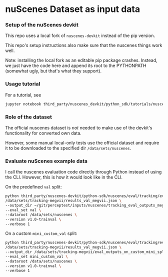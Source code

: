 # nuScenes Dataset as input data

### Setup of the nuScenes devkit
This repo uses a local fork of `nuscenes-devkit` instead of the pip version. 

This repo's setup instructions also make sure that the nuscenes things work well.

Note: installing the local fork as an editable pip package crashes. Instead, we just 
have the code here and append its root to the PYTHONPATH (somewhat ugly, but that's what they support).

### Usage tutorial
For a tutorial, see
```bash
jupyter notebook third_party/nuscenes_devkit/python_sdk/tutorials/nuscenes_tutorial.ipynb
```

### Role of the dataset

The official nuscenes dataset is *not* needed to make use of the devkit's functionality for converted own data.

However, some manual local-only tests use the official dataset and require it to be downloaded to the specified dir `/data/sets/nuscenes`.


### Evaluate nuScenes example data

I call the nuscenes evaluation code directly through Python instead of using the CLI. However, this is how it would look like in the CLI.

On the predefined `val` split:
```bash
python third_party/nuscenes-devkit/python-sdk/nuscenes/eval/tracking/evaluate.py \
/data/sets/tracking-megvii/results_val_megvii.json \
--output_dir ~/git/perceptest/inputs/nuscenes/tracking_eval_outputs_megvii_val \
--eval_set val \
--dataroot /data/sets/nuscenes \
--version v1.0-trainval \
--verbose 1
```

On a custom `mini_custom_val` split:
```bash
python third_party/nuscenes-devkit/python-sdk/nuscenes/eval/tracking/evaluate.py \
/data/sets/tracking-megvii/results_val_megvii.json \
--output_dir /data/sets/tracking-megvii/eval_outputs_on_custom_mini_split \
--eval_set mini_custom_val \
--dataroot /data/sets/nuscenes \
--version v1.0-trainval \
--verbose 1
```
